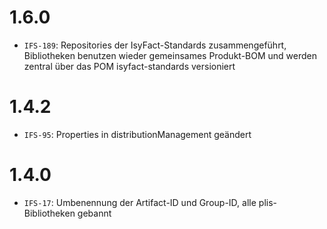 # 1.6.0
- `IFS-189`: Repositories der IsyFact-Standards zusammengeführt, Bibliotheken benutzen wieder gemeinsames Produkt-BOM und werden zentral über das POM isyfact-standards versioniert

# 1.4.2
- `IFS-95`: Properties in distributionManagement geändert

# 1.4.0
- `IFS-17`: Umbenennung der Artifact-ID und Group-ID, alle plis-Bibliotheken gebannt
